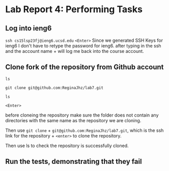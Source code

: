 # Lab Report 4: Performing Tasks

## Log into ieng6 

`ssh cs15lsp23fj@ieng6.ucsd.edu`
`<Enter>`
Since we generated SSH Keys for ieng6 I don't have to retype the password for ieng6. after typing in the ssh and the account name + <enter> will log me back into the course account.
  
## Clone fork of the repository from Github account
  
`ls`
  
  
`git clone git@github.com:ReginaJhz/lab7.git`

  
`ls`

  
`<Enter>` 

  
before cloneing the repository make sure the folder does not contain any directories with the same name as the repository we are cloning. 

  
Then use `git clone` + `git@github.com:ReginaJhz/lab7.git`, which is the ssh link for the repository + `<enter>` to clone the repository. 

  
Then use ls to check the repository is successfully cloned. 


## Run the tests, demonstrating that they fail
  
